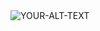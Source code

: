 <picture>
 <source media="(prefers-color-scheme: dark)" srcset="[YOUR-DARKMODE-IMAGE](https://s3.amazonaws.com/fullstackfeed/images/emacs-5.jpg)">
 <source media="(prefers-color-scheme: light)" srcset="[YOUR-LIGHTMODE-IMAGE](https://download.logo.wine/logo/Emacs/Emacs-Logo.wine.png)">
 <img alt="YOUR-ALT-TEXT" src="YOUR-DEFAULT-IMAGE">
</picture>
